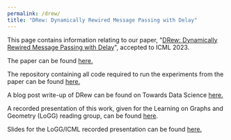 ```yaml
---
permalink: /drew/
title: "DRew: Dynamically Rewired Message Passing with Delay"
---
```


This page contains information relating to our paper, "[DRew: Dynamically Rewired Message Passing with Delay](https://arxiv.org/abs/2305.08018)", accepted to ICML 2023.

The paper can be found [here.](https://arxiv.org/abs/2305.08018)

The repository containing all code required to run the experiments from the paper can be found [here.](https://github.com/BenGutteridge/DRew)

A blog post write-up of DRew can be found on Towards Data Science [here.](https://towardsdatascience.com/dynamically-rewired-delayed-message-passing-gnns-2d5ff18687c2)

A recorded presentation of this work, given for the Learning on Graphs and Geometry (LoGG) reading group, can be found [here](https://m2d2.io/talks/logg/drew-dynamically-rewired-message-passing-with-delay/).

Slides for the LoGG/ICML recorded presentation can be found [here.](../files/DRew_presentation_slides_ICML.pdf)